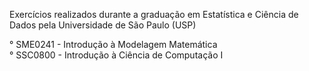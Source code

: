 Exercícios realizados durante a graduação em Estatística e Ciência de Dados pela Universidade de São Paulo (USP)

° SME0241 - Introdução à Modelagem Matemática	
° SSC0800 - Introdução à Ciência de Computação I
